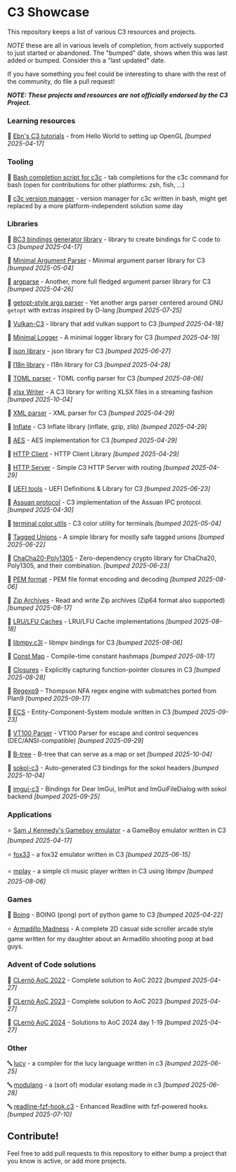 # C3 Showcase

This repository keeps a list of various C3 resources and projects.

*NOTE* these are all in various levels of completion, from actively supported to just started or abandoned. The "bumped" date,
shows when this was last added or bumped. Consider this a "last updated" date.

If you have something you feel could be interesting to share with the rest of the community, do file a pull request!

***NOTE: These projects and resources are not officially endorsed by the C3 Project.***

### Learning resources

📖 [Ebn's C3 tutorials](https://ebn.codeberg.page/programming/c3/) - from Hello World to setting up OpenGL *[bumped 2025-04-17]*

### Tooling

🔨 [Bash completion script for c3c](https://github.com/BWindey/c3c-bash-completions/) - tab completions for the c3c command for bash (open for contributions for other platforms: zsh, fish, ...)

🔨 [c3c version manager](https://github.com/BWindey/c3vm) - version manager for c3c written in bash, might get replaced by a more platform-independent solution some day

### Libraries

📁 [BC3 bindings generator library](https://github.com/vssukharev/bc3) - library to create bindings for C code to C3 *[bumped 2025-04-17]*

📁 [Minimal Argument Parser](https://github.com/FoxKiana/c3-argparser) - Minimal argument parser library for C3 *[bumped 2025-05-04]*

📁 [argparse](https://github.com/joshring/argparse) - Another, more full fledged argument parser library for C3 *[bumped 2025-04-26]*

📁 [getopt-style args parser](https://github.com/NotsoanoNimus/getopt.c3l) - Yet another args parser centered around GNU `getopt` with extras inspired by D-lang *[bumped 2025-07-25]*

📁 [Vulkan-C3](https://github.com/hucancode/vulkan-c3) - library that add vulkan support to C3 *[bumped 2025-04-18]*

📁 [Minimal Logger](https://github.com/FoxKiana/c3-logger) - A minimal logger library for C3 *[bumped 2025-04-19]*

📁 [json library](https://github.com/hwchen/json-c3) - json library for C3 *[bumped 2025-06-27]*

📁 [I18n library](https://github.com/tahadostifam/i18n-c3) - I18n library for C3 *[bumped 2025-04-28]*

📁 [TOML parser](https://github.com/konimarti/toml.c3l) - TOML config parser for C3 *[bumped 2025-08-06]*

📁 [xlsx Writer](https://github.com/radekm/xlsx-writer) - A C3 library for writing XLSX files in a streaming fashion *[bumped 2025-10-04]*

📁 [XML parser](https://github.com/tonis2/xml.c3) - XML parser for C3 *[bumped 2025-04-29]*

📁 [Inflate](https://github.com/konimarti/tinf.c3l) - C3 Inflate library (inflate, gzip, zlib) *[bumped 2025-04-29]*

📁 [AES](https://github.com/konimarti/aes.c3l) - AES implementation for C3 *[bumped 2025-04-29]*

📁 [HTTP Client](https://github.com/tclesius/http.c3) - HTTP Client Library *[bumped 2025-04-29]*

📁 [HTTP Server](https://github.com/velikoss/c3-api) - Simple C3 HTTP Server with routing *[bumped 2025-04-29]*

📁 [UEFI tools](https://github.com/NotsoanoNimus/uefi.c3l) - UEFI Definitions & Library for C3 *[bumped 2025-06-23]*

📁 [Assuan protocol](https://github.com/konimarti/assuan.c3l) - C3 implementation of the Assuan IPC protocol. *[bumped 2025-04-30]*

📁 [terminal color utils](https://github.com/FoxKiana/c3-colorutil) - C3 color utility for terminals *[bumped 2025-05-04]*

📁 [Tagged Unions](https://github.com/Book-reader/tagged_unions.c3l) - A simple library for mostly safe tagged unions *[bumped 2025-06-22]*

📁 [ChaCha20-Poly1305](https://github.com/NotsoanoNimus/chacha20_aead.c3l) - Zero-dependency crypto library for ChaCha20, Poly1305, and their combination. *[bumped 2025-06-23]*

📁 [PEM format](https://github.com/konimarti/pem.c3l) - PEM file format encoding and decoding *[bumped 2025-08-06]*

📁 [Zip Archives](https://github.com/konimarti/zip.c3l) - Read and write Zip archives (Zip64 format also supported) *[bumped 2025-08-17]*

📁 [LRU/LFU Caches](https://github.com/konimarti/cache.c3l) - LRU/LFU Cache implementations *[bumped 2025-08-18]*

📁 [libmpv.c3l](https://github.com/Book-reader/libmpv.c3l) - libmpv bindings for C3 *[bumped 2025-08-06]*

📁 [Const Map](https://github.com/Book-reader/const_map.c3l) - Compile-time constant hashmaps *[bumped 2025-08-17]*

📁 [Closures](https://github.com/Book-reader/closures.c3l) - Explicitly capturing function-pointer closures in C3 *[bumped 2025-08-28]*

📁 [Regexp9](https://github.com/konimarti/regexp9.c3l) - Thompson NFA regex engine with submatches ported from Plan9 *[bumped 2025-09-17]*

📁 [ECS](https://codeberg.org/m0tholith/c3-ecs) - Entity-Component-System module written in C3 *[bumped 2025-09-23]*

📁 [VT100 Parser](https://github.com/konimarti/vt100.c3l) - VT100 Parser for escape and control sequences (DEC/ANSI-compatible) *[bumped 2025-09-29]*

📁 [B-tree](https://github.com/radekm/btree) - B-tree that can serve as a map or set *[bumped 2025-10-04]*

📁 [sokol-c3](https://github.com/floooh/sokol-c3) - Auto-generated C3 bindings for the sokol headers *[bumped 2025-10-04]*

📁 [imgui-c3](https://github.com/radekm/imgui-c3) - Bindings for Dear ImGui, ImPlot and ImGuiFileDialog with sokol backend *[bumped 2025-09-25]*

### Applications

⭐ [Sam J Kennedy's Gameboy emulator](https://github.com/samjkennedy/gbc3) - a GameBoy emulator written in C3 *[bumped 2025-04-17]*

⭐ [fox33](https://github.com/Book-reader/fox33) - a fox32 emulator written in C3 *[bumped 2025-06-15]*

⭐ [mplay](https://github.com/Book-reader/mplay_c3) - a simple cli music player written in C3 using libmpv *[bumped 2025-08-06]*

### Games

👾 [Boing](https://github.com/tekin-tontu/boing) - BOING (pong) port of python game to C3 *[bumped 2025-04-22]*

⭐ [Armadillo Madness](https://github.com/Ronin15/Armadillo_Madness_C3) - A complete 2D casual side scroller arcade style game written for my daughter about an Armadillo shooting poop at bad guys.

### Advent of Code solutions

🎅 [CLernö AoC 2022](https://github.com/lerno/aoc_2022_c3) - Complete solution to AoC 2022 *[bumped 2025-04-27]*

🎅 [CLernö AoC 2023](https://github.com/lerno/aoc_2023_c3) - Complete solution to AoC 2023 *[bumped 2025-04-27]*

🎅 [CLernö AoC 2024](https://github.com/lerno/aoc_2024_c3) - Solutions to AoC 2024 day 1-19 *[bumped 2025-04-27]*

### Other

🔤 [lucy](https://github.com/lucy-language/lucy) - a compiler for the lucy language written in c3 *[bumped 2025-06-25]*

🔤 [modulang](https://github.com/cubedium/modulang) - a (sort of) modular esolang made in c3 *[bumped 2025-06-28]*

🔤 [readline-fzf-hook.c3](https://github.com/shaobosong/readline-fzf-hook.c3) - Enhanced Readline with fzf-powered hooks. *[bumped 2025-07-10]*

## Contribute!

Feel free to add pull requests to this repository to either bump a project that you know is active, or add more projects.
